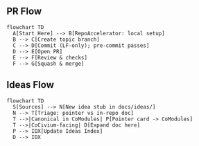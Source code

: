 <!-- status: stub; target: 150+ words -->

## PR Flow
```mermaid
flowchart TD
  A[Start Here] --> B[RepoAccelerator: local setup]
  B --> C[Create topic branch]
  C --> D[Commit (LF-only); pre-commit passes]
  D --> E[Open PR]
  E --> F[Review & checks]
  F --> G[Squash & merge]
```

## Ideas Flow
```mermaid
flowchart TD
  S[Sources] --> N[New idea stub in docs/ideas/]
  N --> T[Triage: pointer vs in-repo doc]
  T -->|Canonical in CoModules| P[Pointer card -> CoModules]
  T -->|CoCivium-facing| D[Expand doc here]
  P --> IDX[Update Ideas Index]
  D --> IDX
```


